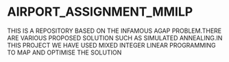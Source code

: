 # AIRPORT_ASSIGNMENT_MMILP
THIS IS A REPOSITORY BASED ON THE INFAMOUS AGAP PROBLEM.THERE ARE VARIOUS PROPOSED SOLUTION SUCH AS SIMULATED ANNEALING.IN THIS PROJECT WE HAVE USED MIXED INTEGER LINEAR PROGRAMMING TO MAP AND OPTIMISE THE SOLUTION
